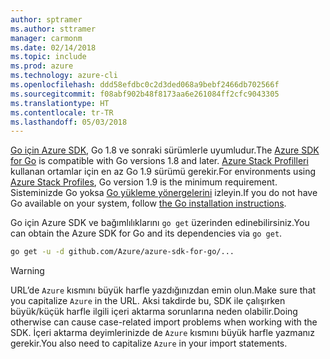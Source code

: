 ```yaml
---
author: sptramer
ms.author: sttramer
manager: carmonm
ms.date: 02/14/2018
ms.topic: include
ms.prod: azure
ms.technology: azure-cli
ms.openlocfilehash: ddd58efdbc0c2d3ded068a9bebf2466db702566f
ms.sourcegitcommit: f08abf902b48f8173aa6e261084ff2cfc9043305
ms.translationtype: HT
ms.contentlocale: tr-TR
ms.lasthandoff: 05/03/2018
---
```

<span data-ttu-id="7868d-101">[Go için Azure SDK](https://github.com/Azure/azure-sdk-for-go), Go 1.8 ve sonraki sürümlerle uyumludur.</span><span class="sxs-lookup"><span data-stu-id="7868d-101">The [Azure SDK for Go](https://github.com/Azure/azure-sdk-for-go) is compatible with Go versions 1.8 and later.</span></span> <span data-ttu-id="7868d-102">[Azure Stack Profilleri](https://docs.microsoft.com/en-us/azure/azure-stack/azure-stack-version-profiles) kullanan ortamlar için en az Go 1.9 sürümü gerekir.</span><span class="sxs-lookup"><span data-stu-id="7868d-102">For environments using [Azure Stack Profiles](https://docs.microsoft.com/en-us/azure/azure-stack/azure-stack-version-profiles), Go version 1.9 is the minimum requirement.</span></span>
<span data-ttu-id="7868d-103">Sisteminizde Go yoksa [Go yükleme yönergelerini](https://golang.org/doc/install) izleyin.</span><span class="sxs-lookup"><span data-stu-id="7868d-103">If you do not have Go available on your system, follow [the Go installation instructions](https://golang.org/doc/install).</span></span>

<span data-ttu-id="7868d-104">Go için Azure SDK ve bağımlılıklarını `go get` üzerinden edinebilirsiniz.</span><span class="sxs-lookup"><span data-stu-id="7868d-104">You can obtain the Azure SDK for Go and its dependencies via `go get`.</span></span>

```bash
go get -u -d github.com/Azure/azure-sdk-for-go/...
```

> [!WARNING]
> <span data-ttu-id="7868d-105">URL’de `Azure` kısmını büyük harfle yazdığınızdan emin olun.</span><span class="sxs-lookup"><span data-stu-id="7868d-105">Make sure that you capitalize `Azure` in the URL.</span></span> <span data-ttu-id="7868d-106">Aksi takdirde bu, SDK ile çalışırken büyük/küçük harfle ilgili içeri aktarma sorunlarına neden olabilir.</span><span class="sxs-lookup"><span data-stu-id="7868d-106">Doing otherwise can cause case-related import problems when working with the SDK.</span></span> <span data-ttu-id="7868d-107">İçeri aktarma deyimlerinizde de `Azure` kısmını büyük harfle yazmanız gerekir.</span><span class="sxs-lookup"><span data-stu-id="7868d-107">You also need to capitalize `Azure` in your import statements.</span></span>

